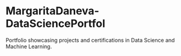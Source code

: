 # MargaritaDaneva-DataSciencePortfol
Portfolio showcasing projects and certifications in Data Science and Machine Learning.
